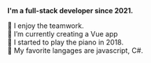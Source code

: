 <strong>
I'm a full-stack developer since 2021. 
</strong>

:elephant: I enjoy the teamwork. </br>
:brain: I’m currently creating a Vue app </br>
:musical_keyboard: I started to play the piano in 2018. </br>
:muscle: My favorite langages are javascript, C#. 
    
  </strong>
